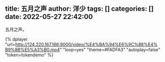 title: 五月之声
author: 洋少
tags: []
categories: []
date: 2022-05-27 22:42:00
---
五月之声。
<!-- more -->
{% dplayer "url=http://124.220.167.166:9000/video/%E4%BA%94%E6%9C%88%E4%B9%8B%E5%A3%B0.mp4" "loop=yes" "theme=#FADFA3" "autoplay=false" "token=tokendemo" %}